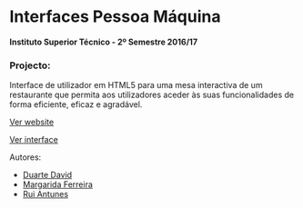 # Interfaces Pessoa Máquina

**Instituto Superior Técnico - 2º Semestre 2016/17**

### Projecto:

Interface de utilizador em HTML5 para uma mesa interactiva de um restaurante que permita aos utilizadores aceder às suas funcionalidades de forma eficiente, eficaz e agradável. 

[Ver website](https://web.tecnico.ulisboa.pt/~ist180832/IPM/)

[Ver interface](https://web.tecnico.ulisboa.pt/~ist180832/IPM/prot3/index.html)

Autores:

- [Duarte David](https://github.com/drcd1)
- [Margarida Ferreira](https://github.com/Marghrid)
- [Rui Antunes](https://github.com/rui-antunes)
